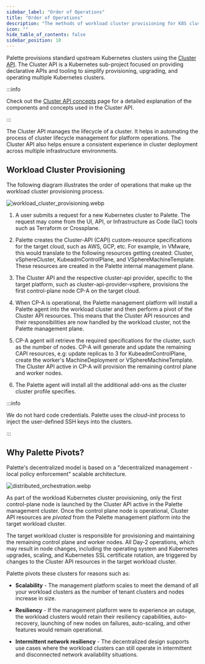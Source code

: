 ```yaml
---
sidebar_label: "Order of Operations"
title: "Order of Operations"
description: "The methods of workload cluster provisioning for K8S clusters with Palette"
icon: ""
hide_table_of_contents: false
sidebar_position: 10
---
```


Palette provisions standard upstream Kubernetes clusters using the [Cluster API](https://cluster-api.sigs.k8s.io/). The
Cluster API is a Kubernetes sub-project focused on providing declarative APIs and tooling to simplify provisioning,
upgrading, and operating multiple Kubernetes clusters.

:::info

Check out the [Cluster API concepts](https://cluster-api.sigs.k8s.io/user/concepts) page for a detailed explanation of
the components and concepts used in the Cluster API.

:::

The Cluster API manages the lifecycle of a cluster. It helps in automating the process of cluster lifecycle management
for platform operations. The Cluster API also helps ensure a consistent experience in cluster deployment across multiple
infrastructure environments.

## Workload Cluster Provisioning

The following diagram illustrates the order of operations that make up the workload cluster provisioning process.

![workload_cluster_provisioning.webp](/architecture_orchestartion-spectrocloud_provision-flow.webp)

1. A user submits a request for a new Kubernetes cluster to Palette. The request may come from the UI, API, or
   Infrastructure as Code (IaC) tools such as Terraform or Crossplane.

2. Palette creates the Cluster-API (CAPI) custom-resource specifications for the target cloud, such as AWS, GCP, etc.
   For example, in VMware, this would translate to the following resources getting created: Cluster, vSphereCluster,
   KubeadmControlPlane, and VSphereMachineTemplate. These resources are created in the Palette internal management
   plane.

3. The Cluster API and the respective cluster-api provider, specific to the target platform, such as
   cluster-api-provider-vsphere, provisions the first control-plane node CP-A on the target cloud.

4. When CP-A is operational, the Palette management platform will install a Palette agent into the workload cluster and
   then perform a pivot of the Cluster API resources. This means that the Cluster API resources and their
   responsibilities are now handled by the workload cluster, not the Palette management plane.

5. CP-A agent will retrieve the required specifications for the cluster, such as the number of nodes. CP-A will generate
   and update the remaining CAPI resources, e.g: update replicas to 3 for KubeadmControlPlane, create the worker's
   MachineDeployment or VSphereMachineTemplate. The Cluster API active in CP-A will provision the remaining control
   plane and worker nodes.

6. The Palette agent will install all the additional add-ons as the cluster cluster profile specifies.

:::info

We do not hard code credentials. Palette uses the _cloud-init_ process to inject the user-defined SSH keys into the
clusters.

:::

## Why Palette Pivots?

Palette's decentralized model is based on a "decentralized management - local policy enforcement" scalable architecture.

![distributed_orchestration.webp](/architecture_orchestartion-spectrocloud_distributed-flow.webp)

As part of the workload Kubernetes cluster provisioning, only the first control-plane node is launched by the Cluster
API active in the Palette management cluster. Once the control plane node is operational, Cluster API resources are
_pivoted_ from the Palette management platform into the target workload cluster.

The target workload cluster is responsible for provisioning and maintaining the remaining control plane and worker
nodes. All Day-2 operations, which may result in node changes, including the operating system and Kubernetes upgrades,
scaling, and Kubernetes SSL certificate rotation, are triggered by changes to the Cluster API resources in the target
workload cluster.

Palette pivots these clusters for reasons such as:

- **Scalability** - The management platform scales to meet the demand of all your workload clusters as the number of
  tenant clusters and nodes increase in size.

- **Resiliency** - If the management platform were to experience an outage, the workload clusters would retain their
  resiliency capabilities, auto-recovery, launching of new nodes on failures, auto-scaling, and other features would
  remain operational.

- **Intermittent network resiliency** - The decentralized design supports use cases where the workload clusters can
  still operate in intermittent and disconnected network availability situations.
